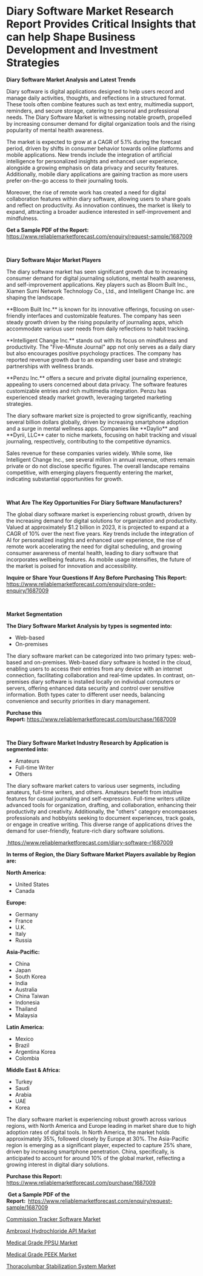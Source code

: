 <p><h1>Diary Software Market Research Report Provides Critical Insights that can help Shape Business Development and Investment Strategies</h1></p><p><strong>Diary Software Market Analysis and Latest Trends</strong></p>
<p><p>Diary software is digital applications designed to help users record and manage daily activities, thoughts, and reflections in a structured format. These tools often combine features such as text entry, multimedia support, reminders, and secure storage, catering to personal and professional needs. The Diary Software Market is witnessing notable growth, propelled by increasing consumer demand for digital organization tools and the rising popularity of mental health awareness.</p><p>The market is expected to grow at a CAGR of 5.1% during the forecast period, driven by shifts in consumer behavior towards online platforms and mobile applications. New trends include the integration of artificial intelligence for personalized insights and enhanced user experience, alongside a growing emphasis on data privacy and security features. Additionally, mobile diary applications are gaining traction as more users prefer on-the-go access to their journaling tools.</p><p>Moreover, the rise of remote work has created a need for digital collaboration features within diary software, allowing users to share goals and reflect on productivity. As innovation continues, the market is likely to expand, attracting a broader audience interested in self-improvement and mindfulness.</p></p>
<p><strong>Get a Sample PDF of the Report:&nbsp;</strong> <a href="https://www.reliablemarketforecast.com/enquiry/request-sample/1687009?utm_campaign=1567&utm_medium=2&utm_source=Github&utm_content=ia&utm_term=16102024&utm_id=diary-software">https://www.reliablemarketforecast.com/enquiry/request-sample/1687009</a></p>
<p>&nbsp;</p>
<p><strong>Diary Software Major Market Players</strong></p>
<p><p>The diary software market has seen significant growth due to increasing consumer demand for digital journaling solutions, mental health awareness, and self-improvement applications. Key players such as Bloom Built Inc., Xiamen Sumi Network Technology Co., Ltd., and Intelligent Change Inc. are shaping the landscape.</p><p>**Bloom Built Inc.** is known for its innovative offerings, focusing on user-friendly interfaces and customizable features. The company has seen steady growth driven by the rising popularity of journaling apps, which accommodate various user needs from daily reflections to habit tracking.</p><p>**Intelligent Change Inc.** stands out with its focus on mindfulness and productivity. The "Five-Minute Journal" app not only serves as a daily diary but also encourages positive psychology practices. The company has reported revenue growth due to an expanding user base and strategic partnerships with wellness brands.</p><p>**Penzu Inc.** offers a secure and private digital journaling experience, appealing to users concerned about data privacy. The software features customizable entries and rich multimedia integration. Penzu has experienced steady market growth, leveraging targeted marketing strategies.</p><p>The diary software market size is projected to grow significantly, reaching several billion dollars globally, driven by increasing smartphone adoption and a surge in mental wellness apps. Companies like **Daylio** and **Dyrii, LLC** cater to niche markets, focusing on habit tracking and visual journaling, respectively, contributing to the competitive dynamics.</p><p>Sales revenue for these companies varies widely. While some, like Intelligent Change Inc., see several million in annual revenue, others remain private or do not disclose specific figures. The overall landscape remains competitive, with emerging players frequently entering the market, indicating substantial opportunities for growth.</p></p>
<p>&nbsp;</p>
<p><strong>What Are The Key Opportunities For Diary Software Manufacturers?</strong></p>
<p><p>The global diary software market is experiencing robust growth, driven by the increasing demand for digital solutions for organization and productivity. Valued at approximately $1.2 billion in 2023, it is projected to expand at a CAGR of 10% over the next five years. Key trends include the integration of AI for personalized insights and enhanced user experience, the rise of remote work accelerating the need for digital scheduling, and growing consumer awareness of mental health, leading to diary software that incorporates wellbeing features. As mobile usage intensifies, the future of the market is poised for innovation and accessibility.</p></p>
<p><strong>Inquire or Share Your Questions If Any Before Purchasing This Report:</strong> <a href="https://www.reliablemarketforecast.com/enquiry/pre-order-enquiry/1687009?utm_campaign=1567&utm_medium=2&utm_source=Github&utm_content=ia&utm_term=16102024&utm_id=diary-software">https://www.reliablemarketforecast.com/enquiry/pre-order-enquiry/1687009</a></p>
<p>&nbsp;</p>
<p><strong>Market Segmentation</strong></p>
<p><strong>The Diary Software Market Analysis by types is segmented into:</strong></p>
<p><ul><li>Web-based</li><li>On-premises</li></ul></p>
<p><p>The diary software market can be categorized into two primary types: web-based and on-premises. Web-based diary software is hosted in the cloud, enabling users to access their entries from any device with an internet connection, facilitating collaboration and real-time updates. In contrast, on-premises diary software is installed locally on individual computers or servers, offering enhanced data security and control over sensitive information. Both types cater to different user needs, balancing convenience and security priorities in diary management.</p></p>
<p><strong>Purchase this Report:&nbsp;</strong><a href="https://www.reliablemarketforecast.com/purchase/1687009?utm_campaign=1567&utm_medium=2&utm_source=Github&utm_content=ia&utm_term=16102024&utm_id=diary-software">https://www.reliablemarketforecast.com/purchase/1687009</a></p>
<p>&nbsp;</p>
<p><strong>The Diary Software Market Industry Research by Application is segmented into:</strong></p>
<p><ul><li>Amateurs</li><li>Full-time Writer</li><li>Others</li></ul></p>
<p><p>The diary software market caters to various user segments, including amateurs, full-time writers, and others. Amateurs benefit from intuitive features for casual journaling and self-expression. Full-time writers utilize advanced tools for organization, drafting, and collaboration, enhancing their productivity and creativity. Additionally, the "others" category encompasses professionals and hobbyists seeking to document experiences, track goals, or engage in creative writing. This diverse range of applications drives the demand for user-friendly, feature-rich diary software solutions.</p></p>
<p><a href="https://www.reliablemarketforecast.com/diary-software-r1687009?utm_campaign=1567&utm_medium=2&utm_source=Github&utm_content=ia&utm_term=16102024&utm_id=diary-software">&nbsp;https://www.reliablemarketforecast.com/diary-software-r1687009</a></p>
<p><strong>In terms of Region, the Diary Software Market Players available by Region are:</strong></p>
<p>
    <p> <strong> North America: </strong>
        <ul>
            <li>United States</li>
            <li>Canada</li>
        </ul>
        </p> 
    <p> <strong> Europe: </strong>
        <ul>
            <li>Germany</li>
            <li>France</li>
            <li>U.K.</li>
            <li>Italy</li>
            <li>Russia</li>
        </ul>
        </p> 
    <p> <strong> Asia-Pacific: </strong>
        <ul>
            <li>China</li>
            <li>Japan</li>
            <li>South Korea</li>
            <li>India</li>
            <li>Australia</li>
            <li>China Taiwan</li>
            <li>Indonesia</li>
            <li>Thailand</li>
            <li>Malaysia</li>
        </ul>
        </p> 
    <p> <strong> Latin America: </strong>
        <ul>
            <li>Mexico</li>
            <li>Brazil</li>
            <li>Argentina Korea</li>
            <li>Colombia</li>
        </ul>
        </p> 
    <p> <strong> Middle East & Africa: </strong>
        <ul>
            <li>Turkey</li>
            <li>Saudi</li>
            <li>Arabia</li>
            <li>UAE</li>
            <li>Korea</li>
        </ul>
    </p>
    </p>
<p><p>The diary software market is experiencing robust growth across various regions, with North America and Europe leading in market share due to high adoption rates of digital tools. In North America, the market holds approximately 35%, followed closely by Europe at 30%. The Asia-Pacific region is emerging as a significant player, expected to capture 25% share, driven by increasing smartphone penetration. China, specifically, is anticipated to account for around 10% of the global market, reflecting a growing interest in digital diary solutions.</p></p>
<p><strong>Purchase this Report: </strong><a href="https://www.reliablemarketforecast.com/purchase/1687009?utm_campaign=1567&utm_medium=2&utm_source=Github&utm_content=ia&utm_term=16102024&utm_id=diary-software">https://www.reliablemarketforecast.com/purchase/1687009</a></p>
<p>&nbsp;<strong>Get a Sample PDF of the Report:&nbsp;&nbsp;</strong><a href="https://www.reliablemarketforecast.com/enquiry/request-sample/1687009?utm_campaign=1567&utm_medium=2&utm_source=Github&utm_content=ia&utm_term=16102024&utm_id=diary-software">https://www.reliablemarketforecast.com/enquiry/request-sample/1687009</a></p>
<p><strong></strong></p>
<p><p><a href="https://github.com/FlorianWolf90/Market-Research-Report-List-1/blob/main/commission-tracker-software-market.md?utm_campaign=1567&utm_medium=2&utm_source=Github&utm_content=ia&utm_term=16102024&utm_id=diary-software">Commission Tracker Software Market</a></p><p><a href="https://www.linkedin.com/pulse/global-ambroxol-hydrochloride-api-market-analysis-trends-forecasts-y6jhf?trk=public_post_embed_feed-article-content&utm_campaign=1567&utm_medium=2&utm_source=Github&utm_content=ia&utm_term=16102024&utm_id=diary-software">Ambroxol Hydrochloride API Market</a></p><p><a href="https://www.linkedin.com/pulse/medical-grade-ppsu-market-overview-regional-outlook-competitive-9kbtf?trk=public_post_embed_feed-article-content&utm_campaign=1567&utm_medium=2&utm_source=Github&utm_content=ia&utm_term=16102024&utm_id=diary-software">Medical Grade PPSU Market</a></p><p><a href="https://www.linkedin.com/pulse/trends-global-medical-grade-peek-market-forecast-analysis-2024-rzdbe?utm_campaign=1567&utm_medium=2&utm_source=Github&utm_content=ia&utm_term=16102024&utm_id=diary-software">Medical Grade PEEK Market</a></p><p><a href="https://www.linkedin.com/pulse/thoracolumbar-stabilization-system-market-global-insights-sales-cvgge?utm_campaign=1567&utm_medium=2&utm_source=Github&utm_content=ia&utm_term=16102024&utm_id=diary-software">Thoracolumbar Stabilization System Market</a></p></p>